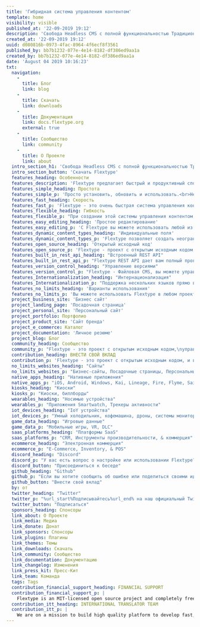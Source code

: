 ```yaml
---
title: 'Гибридная система управления контентом'
template: home
visibility: visible
published_at: '22-09-2019 19:12'
description: 'Свобода Headless CMS с полной функциональностью Традиционных CMS.'
created_at: '22-09-2019 19:12'
uuid: d080816b-0973-4fac-8964-4f6ecf8f3561
published_by: bb7b1232-077e-4e14-8182-df386ed9aa1a
created_by: bb7b1232-077e-4e14-8182-df386ed9aa1a
date: 'August 04 2019 10:16:23'
txt:
  navigation:
    - 
      title: Блог
      link: blog
    - 
      title: Скачать
      link: downloads
    - 
      title: Документация
      link: docs.flextype.org
      external: true
    - 
      title: Сообщество
      link: community
    - 
      title: О Проекте
      link: about
  intro_section_h1: 'Свобода Headless CMS с полной функциональностью Традиционных CMS.'
  intro_section_button: 'Скачать Flextype'
  features_heading: Особенности
  features_description: 'Flextype предлагает быстрый и продуктивный способ<br> создания и управлениями веб-сайтами.'
  features_simple_heading: Простота
  features_simple_p: 'Просто установить, обновить и использовать.<br>Не требуется специальной установки, просто скопируйте файлы на ваш сервер!'
  features_fast_heading: Скорость
  features_fast_p: 'Flextype - это очень быстрая система управления контентом благодаря элегантной архитектуре и встроенному умному кэшу.'
  features_flexible_heading: Гибкость
  features_flexible_p: "При создании этой системы управления контентом, мы сосредоточились на простоте и гибкости. Для этого мы создали простой, но мощный API."
  features_easy_editing_heading: 'Простое редактирование'
  features_easy_editing_p: 'С Flextype вы можете использовать любой из ваших любимых редакторов контента для создания контента или может использовать нашу великолепную %url_start%Админку%url_end%.'
  features_dynamic_content_types_heading: 'Индивидуальные поля'
  features_dynamic_content_types_p: 'Flextype позволяет создать неограниченное количество индивидуальных полей для любых из ваших записей.'
  features_open_source_heading: 'Открытый исходный код'
  features_open_source_p: 'Flextype - проект с открытым исходным кодом, основанный Сергеем Романенко и поддерживаемый Сообществом Flextype .<br>и опубликован под лицензией MIT<br>,'
  features_built_in_rest_api_heading: "Встроенный REST API"
  features_built_in_rest_api_p: "Flextype REST API дает вам полный программный контроль над управлением контентом."
  features_version_control_heading: "Управление версиями"
  features_version_control_p: "Flextype - Файловая CMS, вы можете управлять версиями всего контента с помощью GIT или любой другой системы контроля версий."
  features_Internationalization_heading: "Интернационализация"
  features_Internationalization_p: "Поддержка нескольких языков прямо в из коробки. Вы можете интегрировать ваш сайт разработанный на Flextype с любым облачным решением для управления локализацией, таким как Crowdin или Transifex."
  features_no_limits_heading: 'Варианты использования'
  features_no_limits_p: 'Вы можете использовать Flextype в любом проекте!'
  project_business_site: 'Бизнес сайт'
  project_landing_page: 'Посадочная страница'
  project_personal_site: 'Персональный сайт'
  project_portfolio: Портфолио
  project_product_site: 'Сайт бренда'
  project_e_commerce: Каталог
  project_documentation: 'Личное резюме'
  project_blog: Блог
  community_heading: Сообщество
  community_p: "Flextype - это проект с открытым исходным кодом,\nуправляемый сообществом и поддерживаемый сообществом!"
  contribution_heading: ВНЕСТИ СВОЙ ВКЛАД
  contribution_p: 'Flextype - это проект с открытым исходным кодом, и вклад сообщества важен для его роста и успеха.  Внести свой вклад в Flextype легко, и вы можете выделить столько времени, сколько захотите.'
  no_limits_websites_heading: "Сайты"
  no_limits_websites_p: "Бизнес-сайты, Посадочные страницы, Персональный сайт, Портфолио, Товары сайтов, Блоги и Веб-приложения"
  native_apps_heading: "Нативные приложения"
  native_apps_p: "iOS, Android, Windows, Kai, Lineage, Fire, Flyme, Sailfish, Tizen, Remix."
  kiosks_heading: "Киоски"
  kiosks_p: "Киоски, биллборды"
  wearables_heading: "Носимые устройства"
  wearables_p: "Приложения Smartwatch, Трекеры активности"
  iot_devices_heading: "IoY устройства"
  iot_devices_p: "Умный холодильник, кофемашина, дроны, системы мониторинга жизнедеятельности города."
  game_data_heading: "Игровые данные"
  game_data_p: "Мобильные игры, VR, DLC"
  saas_platforms_heading: "Платформы SaaS"
  saas_platforms_p: "CRM, Инструменты производительности, & коммерция"
  ecommerce_heading: "Электронная коммерция"
  ecommerce_p: "E-Commerce, Inventory, & POS"
  discord_heading: "Discord"
  discord_p: "У вас есть вопрос о настройке или использовании Flextype? Мы сделаем все возможное, чтобы помочь вам. Также здесь вы можете начать обсуждение разработки ядра, плагинов и тем."
  discord_button: "Присоединиться к беседе"
  github_heading: "Github"
  github_p: "Если вы хотите сообщить об ошибке или поделиться своими идеями, вы можете использовать %url_start%Flextype GitHub Issues tracker.%url_end%F"
  github_button: "Внести свой вклад"
  by: от
  twitter_heading: "Twitter"
  twitter_p: "%url_start%Подписывайтесь%url_end% на наш официальный Twitter чтобы получать в режиме реального времени новости о разработке и всех мероприятиях."
  twitter_button: "Подписаться"
  sponsors_heading: Спонсоры
  link_about: О Проекте
  link_media: Медиа
  link_donate: Донат
  link_sponsors: Спонсоры
  link_plugins: Плагины
  link_themes: Темы
  link_downloads: Скачать
  link_community: Сообщество
  link_documentation: Документацию
  link_changelog: Изменения
  link_press_kit: Пресс-Кит
  link_team: Команда
  tags: Tags
  contribution_financial_support_heading: FINANCIAL SUPPORT
  contribution_financial_support_p: |
    Flextype is an MIT-licensed open source project and completely free to use. However, the amount of effort needed to maintain and develop new features for the project is not sustainable without proper financial backing. <br><br> You can support it's ongoing development by being a project backer or a sponsor:<br><a class="invert" href="https://www.patreon.com/awilum">Become a backer or sponsor on Patreon</a>, <a class="invert" href="//flextype.org/en/one-time-donation">One-time donation via PayPal, QIWI, Sberbank, Yandex</a>, <a class="invert" href="//flextype.org/en/sponsors">Visit our Sponsors & Backers page</a>
  contribution_itt_heading: INTERNATIONAL TRANSLATOR TEAM
  contribution_itt_p: |
    We are on a mission to build high quality platform to develop fast, flexible, easier to manage websites with Flextype!<br><br>If you wish to participate in the translation of Flextype, please Join Flextype International Translator Team and start translating!<br><br>Our crowdin projects:<br> <a href="https://crowdin.com/project/flextype-plugin-admin" class="invert">Flextype Admin Panel Plugin</a>, <a href="https://crowdin.com/project/flextype-plugin-form-admin" class="invert">Flextype Form Admin Plugin</a>, <a href="https://crowdin.com/project/flextype-plugin-themes-admin" class="invert">Flextype Themes Admin Plugin</a>, <a href="https://crowdin.com/project/flextype-plugin-accounts-admin" class="invert">Flextype Accounts Plugin</a>, <a href="https://crowdin.com/project/flextype-plugin-accounts-admin" class="invert">Flextype Accounts Admin Plugin</a>, <a href="https://crowdin.com/project/flextype-website" class="invert">Flextype Website</a>, <a href="https://crowdin.com/project/flextype-documentation" class="invert">Flextype Documentation</a>
---
```


